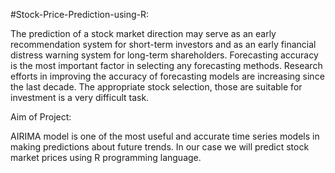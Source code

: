 #Stock-Price-Prediction-using-R:


The prediction of a stock market direction may serve as an early recommendation system for short-term investors and as an early financial distress warning system for long-term shareholders. Forecasting accuracy is the most important factor in selecting any forecasting methods. Research efforts in improving the accuracy of forecasting models are increasing since the last decade. The appropriate stock selection, those are suitable for investment is a very difficult task.


Aim of Project:


AIRIMA model is one of the most useful and accurate time series models in making predictions about future trends. In our case we will predict stock market prices using R programming language.
